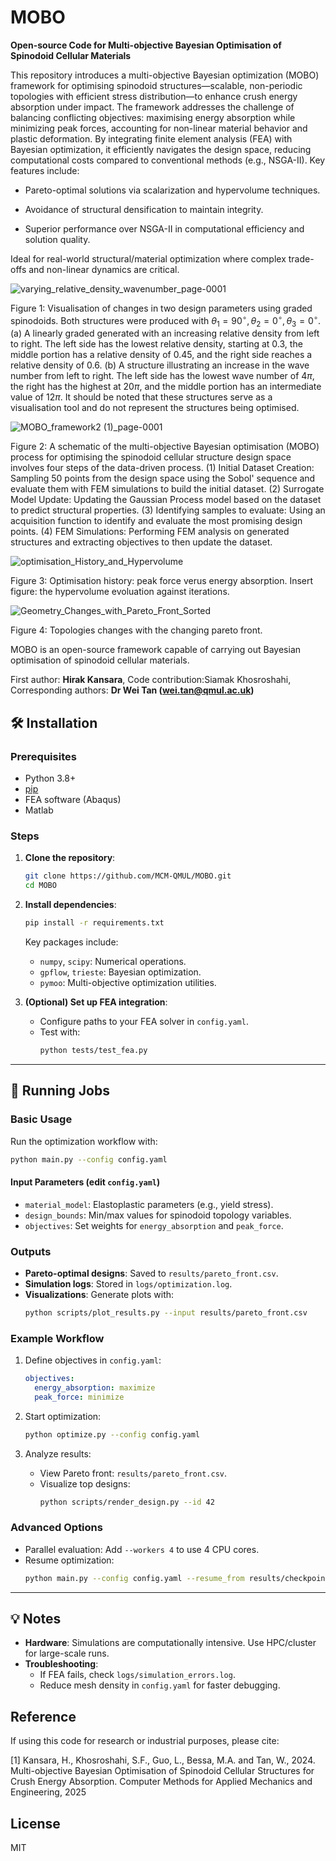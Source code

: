 # MOBO
**Open-source Code for Multi-objective Bayesian Optimisation of Spinodoid Cellular Materials**

This repository introduces a multi-objective Bayesian optimization (MOBO) framework for optimising spinodoid structures—scalable, non-periodic topologies with efficient stress distribution—to enhance crush energy absorption under impact. The framework addresses the challenge of balancing conflicting objectives: maximising energy absorption while minimizing peak forces, accounting for non-linear material behavior and plastic deformation. By integrating finite element analysis (FEA) with Bayesian optimization, it efficiently navigates the design space, reducing computational costs compared to conventional methods (e.g., NSGA-II). Key features include:

- Pareto-optimal solutions via scalarization and hypervolume techniques.

- Avoidance of structural densification to maintain integrity.

- Superior performance over NSGA-II in computational efficiency and solution quality.

Ideal for real-world structural/material optimization where complex trade-offs and non-linear dynamics are critical.

![varying_relative_density_wavenumber_page-0001](https://github.com/user-attachments/assets/1788a7de-42dc-4301-93fc-47a7db6a9a6b)

Figure 1: Visualisation of changes in two design parameters using graded spinodoids. Both structures were produced with $\theta_1 = 90^\circ, \theta_2 = 0^\circ, \theta_3 = 0^\circ$. (a) A linearly graded generated with an increasing relative density from left to right. The left side has the lowest relative density, starting at 0.3, the middle portion has a relative density of 0.45, and the right side reaches a relative density of 0.6. (b) A structure illustrating an increase in the wave number from left to right. The left side has the lowest wave number of $4\pi$, the right has the highest at $20\pi$, and the middle portion has an intermediate value of $12\pi$. It should be noted that these structures serve as a visualisation tool and do not represent the structures being optimised.

![MOBO_framework2 (1)_page-0001](https://github.com/user-attachments/assets/2e95605e-1955-4db3-a32e-aea2230ad332)

Figure 2: A schematic of the multi-objective Bayesian optimisation (MOBO) process for optimising the spinodoid cellular structure design space involves four steps of the data-driven process. (1) Initial Dataset Creation: Sampling 50 points from the design space using the Sobol' sequence and evaluate them with FEM simulations to build the initial dataset. (2) Surrogate Model Update: Updating the Gaussian Process model based on the dataset to predict structural properties. (3) Identifying samples to evaluate: Using an acquisition function to identify and evaluate the most promising design points. (4) FEM Simulations: Performing FEM analysis on generated structures and extracting objectives to then update the dataset.


![optimisation_History_and_Hypervolume](https://github.com/user-attachments/assets/fcac0a0f-6272-4403-8e59-8c4c61d35768)

Figure 3: Optimisation history: peak force verus energy absorption. Insert figure: the hypervolume evoluation against iterations. 

![Geometry_Changes_with_Pareto_Front_Sorted](https://github.com/user-attachments/assets/34c5bf71-10ed-4da3-aaf2-febcc4ea2524)

Figure 4: Topologies changes with the changing pareto front. 

MOBO is an open-source framework capable of carrying out Bayesian optimisation of spinodoid cellular materials.

First author: **Hirak Kansara**, Code contribution:Siamak Khosroshahi, Corresponding authors: **Dr Wei Tan (wei.tan@qmul.ac.uk)**


## 🛠 Installation

### **Prerequisites**
- Python 3.8+  
- [pip](https://pip.pypa.io/en/stable/installation/)  
- FEA software (Abaqus)
- Matlab

### **Steps**  
1. **Clone the repository**:  
   ```bash  
   git clone https://github.com/MCM-QMUL/MOBO.git
   cd MOBO 
   ```  

2. **Install dependencies**:  
   ```bash  
   pip install -r requirements.txt  
   ```  
   Key packages include:  
   - `numpy`, `scipy`: Numerical operations.  
   - `gpflow`, `trieste`: Bayesian optimization.  
   - `pymoo`: Multi-objective optimization utilities.  

3. **(Optional) Set up FEA integration**:  
   - Configure paths to your FEA solver in `config.yaml`.  
   - Test with:  
     ```bash  
     python tests/test_fea.py  
     ```  

---

## 🚀 Running Jobs

### **Basic Usage**  
Run the optimization workflow with:  
```bash  
python main.py --config config.yaml  
```  

#### **Input Parameters** (edit `config.yaml`)  
- `material_model`: Elastoplastic parameters (e.g., yield stress).  
- `design_bounds`: Min/max values for spinodoid topology variables.  
- `objectives`: Set weights for `energy_absorption` and `peak_force`.  

### **Outputs**  
- **Pareto-optimal designs**: Saved to `results/pareto_front.csv`.  
- **Simulation logs**: Stored in `logs/optimization.log`.  
- **Visualizations**: Generate plots with:  
  ```bash  
  python scripts/plot_results.py --input results/pareto_front.csv  
  ```  

### **Example Workflow**  
1. Define objectives in `config.yaml`:  
   ```yaml  
   objectives:  
     energy_absorption: maximize  
     peak_force: minimize  
   ```  

2. Start optimization:  
   ```bash  
   python optimize.py --config config.yaml  
   ```  

3. Analyze results:  
   - View Pareto front: `results/pareto_front.csv`.  
   - Visualize top designs:  
     ```bash  
     python scripts/render_design.py --id 42  
     ```  

### **Advanced Options**  
- Parallel evaluation: Add `--workers 4` to use 4 CPU cores.  
- Resume optimization:  
  ```bash  
  python main.py --config config.yaml --resume_from results/checkpoint.pkl  
  ```  

---

## 💡 Notes  
- **Hardware**: Simulations are computationally intensive. Use HPC/cluster for large-scale runs.  
- **Troubleshooting**:  
  - If FEA fails, check `logs/simulation_errors.log`.  
  - Reduce mesh density in `config.yaml` for faster debugging.  

## Reference
If using this code for research or industrial purposes, please cite:

[1] Kansara, H., Khosroshahi, S.F., Guo, L., Bessa, M.A. and Tan, W., 2024. Multi-objective Bayesian Optimisation of Spinodoid Cellular Structures for Crush Energy Absorption. Computer Methods for Applied Mechanics and Engineering, 2025

## License
MIT
